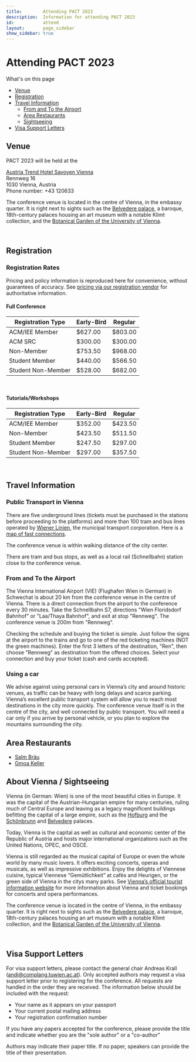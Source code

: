 ```yaml
---
title:        Attending PACT 2023
description:  Information for attending PACT 2023
id:           attend
layout:       page_sidebar
show_sidebar: true
---
```


# Attending PACT 2023

What's on this page

* [Venue](#venue)
* [Registration](#registration)
* [Travel Information](#travel-information)
  * [From and To the Airport](#from-and-to-the-airport)
  * [Area Restaurants](#area-restaurants)
  * [Sightseeing](#about-vienna)
* [Visa Support Letters](#visa-support-letters)

## Venue

PACT 2023 will be held at the <br>

[Austria Trend Hotel Savoyen Vienna](https://www.austria-trend.at/de/hotels/savoyen) <br>
Rennweg 16 <br>
1030 Vienna, Austria <br>
Phone number: +43 120633 <br>

The conference venue is located in the centre of Vienna, in the embassy quarter.
It is right next to sights such as the
[Belvedere palace](https://www.belvedere.at/en), a baroque, 18th-century palaces housing an art museum with a notable Klimt collection,
and the [Botanical Garden of the University of Vienna](https://botanischergarten.univie.ac.at/en/).

<br>

## Registration

### Registration Rates

Pricing and policy information is reproduced here for convenience, without guarantees of accuracy.
See [pricing via our registration vendor](https://cvent.me/eabMXV) for authoritative information.


#### Full Conference

| Registration Type   | Early-Bird | Regular |
|---------------------|------------|---------|
| ACM/IEE Member      | $627.00    | $803.00 |
| ACM SRC             | $300.00    | $300.00 |
| Non-Member     	  | $753.50    | $968.00 |
| Student Member      | $440.00    | $566.50 |
| Student Non-Member  | $528.00    | $682.00 |

<br>

#### Tutorials/Workshops

| Registration Type  | Early-Bird | Regular |
| -------------------|------------|---------|
| ACM/IEE Member     | $352.00    | $423.50 |
| Non-Member         | $423.50    | $511.50 |
| Student Member     | $247.50    | $297.00 |
| Student Non-Member | $297.00    | $357.50 |

<br>

## Travel Information

### Public Transport in Vienna

There are five underground lines (tickets must be purchased in the stations before proceeding to the platforms) and more than 100 tram and bus lines operated by [Wiener Linien](https://www.wienerlinien.at/), the municipal transport corporation.
Here is a [map of fast connections](https://homepage.univie.ac.at/horst.prillinger/ubahn/m/largemap-s-wien.html).

The conference venue is within walking distance of the city center.

There are tram and bus stops, as well as a local rail (Schnellbahn) station close to the conference venue.

### From and To the Airport

The Vienna International Airport (VIE) (Flughafen Wien in German) in Schwechat is about 20 km from the conference venue in the centre of Vienna.
There is a direct connection from the airport to the conference every 30 minutes.
Take the Schnellbahn S7, directions "Wien Floridsdorf Bahnhof" or "Laa/Thaya Bahnhof", and exit at stop "Rennweg".
The conference venue is 200m from "Rennweg".

Checking the schedule and buying the ticket is simple. Just follow the signs at the airport to the trains and go to one of the red ticketing machines (NOT the green machines). Enter the first 3 letters of the destination, "Ren", then choose "Rennweg" as destination from the offered choices.
Select your connection and buy your ticket (cash and cards accepted).

<!--
	Alternatively, you can book a transfer service by AirportDriver with a negotiated conference rate of Euro 40, by entering the code “TU-Wien Konferenz Vösendorf”. Alternatively, taxi service is also available (rates vary).
-->

### Using a car

We advise against using personal cars in Vienna’s city and around historic venues, as traffic can be heavy with long delays and scarce parking. Vienna’s excellent public transport system will allow you to reach most destinations in the city more quickly.
The conference venue itself is in the centre of the city, and well connected by public transport.
You will need a car only if you arrive by personal vehicle, or you plan to explore the mountains surrounding the city.

<!-- <br> -->

## Area Restaurants

* [Salm Bräu](https://www.salmbraeu.com/home/)
* [Gmoa Keller](http://www.gmoakeller.at/)

<!-- <br> -->

## About Vienna / Sightseeing

Vienna (in German: Wien) is one of the most beautiful cities in Europe.
It was the capital of the Austrian-Hungarian empire for many centuries, ruling much of Central Europe and leaving as a legacy magnificent buildings befitting the capital of a large empire, such as the [Hofburg](https://www.hofburg-wien.at/en/) and the [Schönbrunn](https://www.schoenbrunn.at/en/) and [Belvedere](https://www.belvedere.at/en) palaces.

Today, Vienna is the capital as well as cultural and economic center of the Republic of Austria and hosts major international organizations such as the United Nations, OPEC, and OSCE.

Vienna is still regarded as the musical capital of Europe or even the whole world by many music lovers.
It offers exciting concerts, operas and musicals, as well as impressive exhibitions. Enjoy the delights of Viennese cuisine, typical Viennese “Gemütlichkeit” at cafés and Heurigen, or the green side of Vienna in the citys many parks.
See [Vienna’s official tourist information website](https://www.wien.info/en) for more information about Vienna and ticket bookings for concerts and opera performances.

The conference venue is located in the centre of Vienna, in the embassy quarter.
It is right next to sights such as the
[Belvedere palace](https://www.belvedere.at/en), a baroque, 18th-century palaces housing an art museum with a notable Klimt collection,
and the [Botanical Garden of the University of Vienna](https://botanischergarten.univie.ac.at/en/).


<!-- 

<br>

## Hotel Bookings

At this moment, there is no specific hotel block for PACT.
We recommend using booking portals such as [Booking.com](https://www.booking.com), [Hotels.com](https://www.hotels.com), [Hotwire](https://www.hotwire.com/), [Expedia](https://www.expedia.com/) or [Priceline](https://www.priceline.com/), etc.
 -->

<br>

## Visa Support Letters

For visa support letters, please contact the general chair Andreas Krall (andi@complang.tuwien.ac.at).
Only accepted authors may request a visa support letter prior to registering for the conference.
All requests are handled in the order they are received. The information below should be included with the request:

* Your name as it appears on your passport
* Your current postal mailing address
* Your registration confirmation number

If you have any papers accepted for the conference, please provide the title and indicate whether you are the "sole author" or a "co-author"

Authors may indicate their paper title. If no paper, speakers can provide the title of their presentation.
